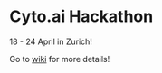 # Cyto.ai Hackathon

18 - 24 April in Zurich!

Go to [wiki](https://github.com/DS3Lab/cytoai/wiki) for more details!

